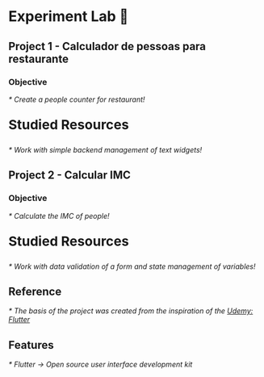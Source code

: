 # Experiment Lab 🧪
## Project 1 - Calculador de pessoas para restaurante
### Objective
<p style="font-size:14px;"><i> * Create a people counter for restaurant! </i></p>
<p style="font-size:26px;"><b> Studied Resources </b></p>
<p style="font-size:14px;"><i> * Work with simple backend management of text widgets! </i></p>

## Project 2 - Calcular IMC
### Objective
<p style="font-size:14px;"><i> * Calculate the IMC of people! </i></p>
<p style="font-size:26px;"><b> Studied Resources </b></p>
<p style="font-size:14px;"><i> * Work with data validation of a form and state management of variables!</i></p>

## Reference
<p style="font-size:14px;"><i> * The basis of the project was created from the inspiration of the <a href="https://www.udemy.com/course/curso-completo-flutter-app-android-ios/learn/lecture/11093192?start=1#questions">Udemy: Flutter</a></i></p>

## Features
<p style="font-size:14px;"><i> * Flutter -> 
Open source user interface development kit</i></p>
